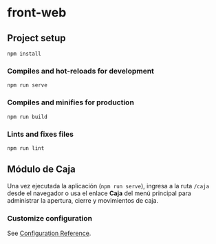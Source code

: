# front-web

## Project setup
```
npm install
```

### Compiles and hot-reloads for development
```
npm run serve
```

### Compiles and minifies for production
```
npm run build
```

### Lints and fixes files
```
npm run lint
```

## Módulo de Caja

Una vez ejecutada la aplicación (`npm run serve`), ingresa a la ruta `/caja` desde el navegador o usa el enlace **Caja** del menú principal para administrar la apertura, cierre y movimientos de caja.

### Customize configuration
See [Configuration Reference](https://cli.vuejs.org/config/).

